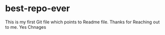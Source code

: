 # best-repo-ever
This is my first Git file which points to Readme file.
Thanks for Reaching out to me.
Yes Chnages
